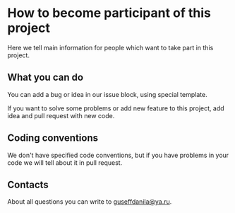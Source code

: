 # How to become participant of this project

Here we tell main information for people which want to take part in this project.

## What you can do

You can add a bug or idea in our issue block, using special template. 

If you want to solve some problems or add new feature to this project, add idea and pull request with new code.  

## Coding conventions

We don't have specified code conventions, but if you have problems in your code we will tell about it in pull request.

## Contacts

About all questions you can write to guseffdanila@ya.ru.
